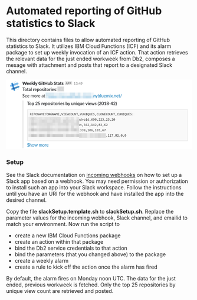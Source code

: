 # Automated reporting of GitHub statistics to Slack
This directory contains files to allow automated reporting of GitHub statistics to Slack. It utilizes IBM Cloud Functions (ICF) and its alarm package to set up weekly invocation of an ICF action. That action retrieves the relevant data for the just ended workweek from Db2, composes a mesage with attachment and posts that report to a designated Slack channel.

![](/screenshots/GitHubStatsBot.png)

### Setup
See the Slack documentation on [incoming webhooks](https://api.slack.com/incoming-webhooks) on how to set up a Slack app based on a webhook. You may need permission or authorization to install such an app into your Slack workspace. Follow the instructions until you have an URI for the webhook and have installed the app into the desired channel.

Copy the file **slackSetup.template.sh** to **slackSetup.sh**. Replace the parameter values for the incoming webhook, Slack channel, and emailid to match your environment. Now run the script to
 * create a new IBM Cloud Functions package
 * create an action within that package
 * bind the Db2 service credentials to that action
 * bind the parameters (that you changed above) to the package
 * create a weekly alarm
 * create a rule to kick off the action once the alarm has fired
  
By default, the alarm fires on Monday noon UTC. The data for the just ended, previous workweek is fetched. Only the top 25 repositories by unique view count are retrieved and posted.